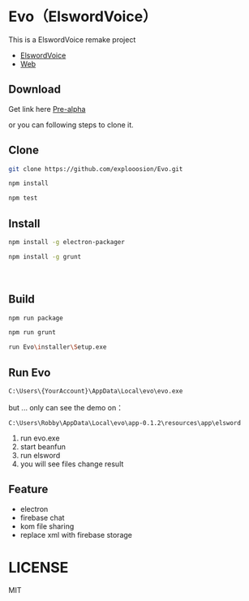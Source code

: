 # Evo（ElswordVoice）

This is a ElswordVoice remake project
 + [ElswordVoice](https://github.com/explooosion/elswordvoice)
 + [Web](https://els.robby570.tw/)
  
## Download
Get link here [Pre-alpha](https://drive.google.com/open?id=1rHdwivJ-DBSYaQthAAIKKUnByJmXlB4c)
  
or you can following steps to clone it.
  
## Clone
```bash
git clone https://github.com/explooosion/Evo.git
```

```bash
npm install
```

```bash
npm test
```

## Install
```bash
npm install -g electron-packager
```

```bash
npm install -g grunt
```
　
## Build
```bash
npm run package
```

```bash
npm run grunt
```

```bash
run Evo\installer\Setup.exe
```

## Run Evo 
```bash
C:\Users\{YourAccount}\AppData\Local\evo\evo.exe
```

but ... only can see the demo on：  

    C:\Users\Robby\AppData\Local\evo\app-0.1.2\resources\app\elsword

1. run evo.exe
2. start beanfun
3. run elsword
4. you will see files change result

## Feature
 + electron
 + firebase chat
 + kom file sharing
 + replace xml with firebase storage

# LICENSE
MIT
